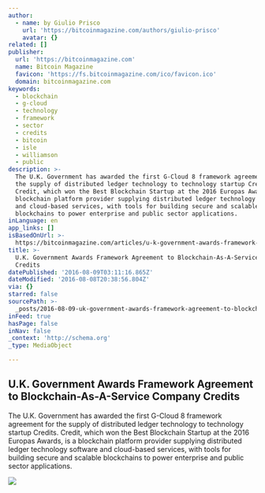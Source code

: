 ```yaml
---
author:
  - name: by Giulio Prisco
    url: 'https://bitcoinmagazine.com/authors/giulio-prisco'
    avatar: {}
related: []
publisher:
  url: 'https://bitcoinmagazine.com'
  name: Bitcoin Magazine
  favicon: 'https://fs.bitcoinmagazine.com/ico/favicon.ico'
  domain: bitcoinmagazine.com
keywords:
  - blockchain
  - g-cloud
  - technology
  - framework
  - sector
  - credits
  - bitcoin
  - isle
  - williamson
  - public
description: >-
  The U.K. Government has awarded the first G-Cloud 8 framework agreement for
  the supply of distributed ledger technology to technology startup Credits.
  Credit, which won the Best Blockchain Startup at the 2016 Europas Awards, is a
  blockchain platform provider supplying distributed ledger technology software
  and cloud-based services, with tools for building secure and scalable
  blockchains to power enterprise and public sector applications.
inLanguage: en
app_links: []
isBasedOnUrl: >-
  https://bitcoinmagazine.com/articles/u-k-government-awards-framework-agreement-to-blockchain-as-a-service-company-credits-1470687028
title: >-
  U.K. Government Awards Framework Agreement to Blockchain-As-A-Service Company
  Credits
datePublished: '2016-08-09T03:11:16.865Z'
dateModified: '2016-08-08T20:38:56.804Z'
via: {}
starred: false
sourcePath: >-
  _posts/2016-08-09-uk-government-awards-framework-agreement-to-blockchain-as-.md
inFeed: true
hasPage: false
inNav: false
_context: 'http://schema.org'
_type: MediaObject

---
```

<article style=""><h1>U.K. Government Awards Framework Agreement to Blockchain-As-A-Service Company Credits</h1><p>The U.K. Government has awarded the first G-Cloud 8 framework agreement for the supply of distributed ledger technology to technology startup Credits. Credit, which won the Best Blockchain Startup at the 2016 Europas Awards, is a blockchain platform provider supplying distributed ledger technology software and cloud-based services, with tools for building secure and scalable blockchains to power enterprise and public sector applications.</p><img src="https://fs.bitcoinmagazine.com/img/articles/u-k-government-awards-framework-agreement-to-blockchain-as-a-service-company-credits.jpg" /></article>